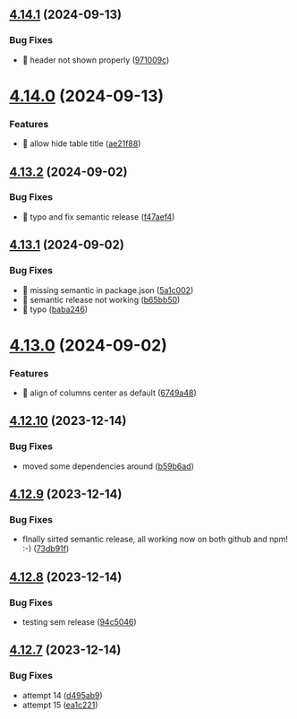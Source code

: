 ## [4.14.1](https://github.com/czkoudy/pagination-table/compare/v4.14.0...v4.14.1) (2024-09-13)


### Bug Fixes

* 🐛 header not shown properly ([971009c](https://github.com/czkoudy/pagination-table/commit/971009cdf6ca63b57029c500253907dbd677206e))

# [4.14.0](https://github.com/czkoudy/pagination-table/compare/v4.13.2...v4.14.0) (2024-09-13)


### Features

* 🎸 allow hide table title ([ae21f88](https://github.com/czkoudy/pagination-table/commit/ae21f88fc6b228c24c487282a1a267406faaa968))

## [4.13.2](https://github.com/czkoudy/pagination-table/compare/v4.13.1...v4.13.2) (2024-09-02)


### Bug Fixes

* 🐛 typo and fix semantic release ([f47aef4](https://github.com/czkoudy/pagination-table/commit/f47aef45030d9048ff94314b3c037f2a33a9200f))

## [4.13.1](https://github.com/czkoudy/pagination-table/compare/v4.13.0...v4.13.1) (2024-09-02)


### Bug Fixes

* 🐛 missing semantic in package.json ([5a1c002](https://github.com/czkoudy/pagination-table/commit/5a1c002aec32c732efe533b6c550050312c09ef7))
* 🐛 semantic release not working ([b65bb50](https://github.com/czkoudy/pagination-table/commit/b65bb5005d027cadc9f8e72fd7bdee60f9e699f4))
* 🐛 typo ([baba246](https://github.com/czkoudy/pagination-table/commit/baba24675437883ca463d86447fa794c9bfc2092))

# [4.13.0](https://github.com/czkoudy/pagination-table/compare/v4.12.10...v4.13.0) (2024-09-02)


### Features

* 🎸 align of columns center as default ([6749a48](https://github.com/czkoudy/pagination-table/commit/6749a489f967e607f3b3729b785b01855daf5a12))

## [4.12.10](https://github.com/czkoudy/pagination-table/compare/v4.12.9...v4.12.10) (2023-12-14)

### Bug Fixes

- moved some dependencies around ([b59b6ad](https://github.com/czkoudy/pagination-table/commit/b59b6ad10530c61b9e33d7b9ff24ceab6b7a49cc))

## [4.12.9](https://github.com/czkoudy/pagination-table/compare/v4.12.8...v4.12.9) (2023-12-14)

### Bug Fixes

- fInally sirted semantic release, all working now on both github and npm! :-) ([73db91f](https://github.com/czkoudy/pagination-table/commit/73db91f5dacdb85e6d5c7372d8b82abd1dc396da))

## [4.12.8](https://github.com/czkoudy/pagination-table/compare/v4.12.7...v4.12.8) (2023-12-14)

### Bug Fixes

- testing sem release ([94c5046](https://github.com/czkoudy/pagination-table/commit/94c504601377fa58fc846c6ec6e61bb947caa8c5))

## [4.12.7](https://github.com/czkoudy/pagination-table/compare/v4.12.6...v4.12.7) (2023-12-14)

### Bug Fixes

- attempt 14 ([d495ab9](https://github.com/czkoudy/pagination-table/commit/d495ab9e039195f29e1dfe5d322a41bc4066e5b1))
- attempt 15 ([ea1c221](https://github.com/czkoudy/pagination-table/commit/ea1c221b7e9c806f050713801b00b9a4f497f2f9))
